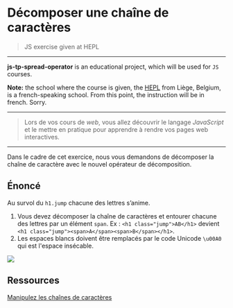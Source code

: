 # Décomposer une chaîne de caractères
> JS exercise given at HEPL

* * *

**js-tp-spread-operator** is an educational project, which will be used for `JS` courses.

**Note:** the school where the course is given, the [HEPL](http://www.provincedeliege.be/hauteecole) from Liège, Belgium, is a french-speaking school. From this point, the instruction will be in french. Sorry.

* * *

> Lors de vos cours de *web*, vous allez découvrir le langage *JavaScript* et le mettre en pratique pour apprendre à rendre vos pages web interactives.  

* * *
Dans le cadre de cet exercice, nous vous demandons de décomposer la chaîne de caractère avec le nouvel opérateur de décomposition. 

## Énoncé

Au survol du `h1.jump` chacune des lettres s’anime.

1. Vous devez décomposer la chaîne de caractères et entourer chacune des lettres par un élément `span`. Ex : `<h1 class="jump">AB</h1>` devient `<h1 class="jump"><span>A</span><span>B</span></h1>`.
2. Les espaces blancs doivent être remplacés par le code Unicode `\u00A0` qui est l'espace insécable.



![](./readme.gif)



## Ressources

[Manipulez les chaînes de caractères](https://openclassrooms.com/fr/courses/2984401-apprenez-a-coder-avec-javascript/3195501-manipulez-les-chaines-de-caracteres)

